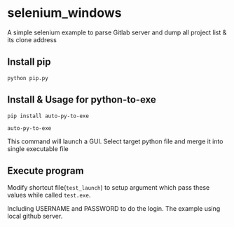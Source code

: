 # selenium_windows
A simple selenium example to parse Gitlab server and dump all project list &amp; its clone address

## Install pip
`python pip.py`

## Install & Usage for python-to-exe
`pip install auto-py-to-exe`

`auto-py-to-exe`

This command will launch a GUI.
Select target python file and merge it into single executable file

## Execute program
Modify shortcut file(`test_launch`) to setup argument which pass these values while called `test.exe`.

Including USERNAME and PASSWORD to do the login.
The example using local github server.


